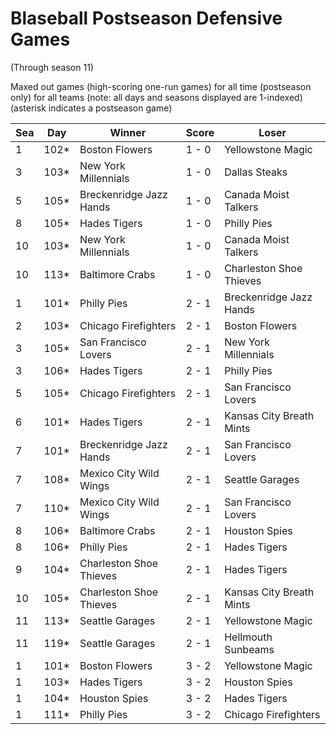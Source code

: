 # Blaseball Postseason Defensive Games
(Through season 11)



Maxed out games (high-scoring one-run games) for all time (postseason only) for all teams (note: all days and seasons displayed are 1-indexed) (asterisk indicates a postseason game)


| Sea | Day | Winner | Score | Loser | 
| ------ |------ |------ |------ |------ |
| 1 | 102* | Boston Flowers | 1 - 0 | Yellowstone Magic | 
| 3 | 103* | New York Millennials | 1 - 0 | Dallas Steaks | 
| 5 | 105* | Breckenridge Jazz Hands | 1 - 0 | Canada Moist Talkers | 
| 8 | 105* | Hades Tigers | 1 - 0 | Philly Pies | 
| 10 | 103* | New York Millennials | 1 - 0 | Canada Moist Talkers | 
| 10 | 113* | Baltimore Crabs | 1 - 0 | Charleston Shoe Thieves | 
| 1 | 101* | Philly Pies | 2 - 1 | Breckenridge Jazz Hands | 
| 2 | 103* | Chicago Firefighters | 2 - 1 | Boston Flowers | 
| 3 | 105* | San Francisco Lovers | 2 - 1 | New York Millennials | 
| 3 | 106* | Hades Tigers | 2 - 1 | Philly Pies | 
| 5 | 105* | Chicago Firefighters | 2 - 1 | San Francisco Lovers | 
| 6 | 101* | Hades Tigers | 2 - 1 | Kansas City Breath Mints | 
| 7 | 101* | Breckenridge Jazz Hands | 2 - 1 | San Francisco Lovers | 
| 7 | 108* | Mexico City Wild Wings | 2 - 1 | Seattle Garages | 
| 7 | 110* | Mexico City Wild Wings | 2 - 1 | San Francisco Lovers | 
| 8 | 106* | Baltimore Crabs | 2 - 1 | Houston Spies | 
| 8 | 106* | Philly Pies | 2 - 1 | Hades Tigers | 
| 9 | 104* | Charleston Shoe Thieves | 2 - 1 | Hades Tigers | 
| 10 | 105* | Charleston Shoe Thieves | 2 - 1 | Kansas City Breath Mints | 
| 11 | 113* | Seattle Garages | 2 - 1 | Yellowstone Magic | 
| 11 | 119* | Seattle Garages | 2 - 1 | Hellmouth Sunbeams | 
| 1 | 101* | Boston Flowers | 3 - 2 | Yellowstone Magic | 
| 1 | 103* | Hades Tigers | 3 - 2 | Houston Spies | 
| 1 | 104* | Houston Spies | 3 - 2 | Hades Tigers | 
| 1 | 111* | Philly Pies | 3 - 2 | Chicago Firefighters | 


